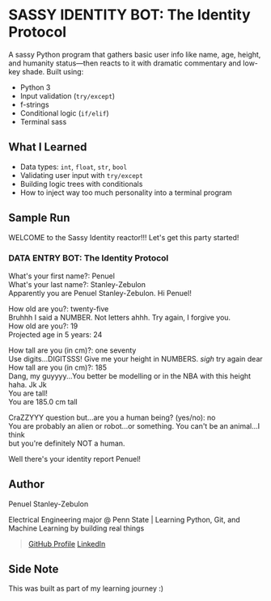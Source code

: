 # SASSY IDENTITY BOT: The Identity Protocol

A sassy Python program that gathers basic user info like name, age, height, and humanity status—then reacts to it with dramatic commentary and low-key shade. Built using:

- Python 3
- Input validation (`try/except`)
- f-strings
- Conditional logic (`if/elif`)
- Terminal sass

## What I Learned
- Data types: `int`, `float`, `str`, `bool`
- Validating user input with `try/except`
- Building logic trees with conditionals
- How to inject way too much personality into a terminal program

## Sample Run
WELCOME to the Sassy Identity reactor!!!
Let's get this party started!


 ###  DATA ENTRY BOT: The Identity Protocol


What's your first name?: Penuel  
What's your last name?: Stanley-Zebulon  
Apparently you are Penuel Stanley-Zebulon. Hi Penuel!

How old are you?: twenty-five  
Bruhhh I said a NUMBER. Not letters ahhh. Try again, I forgive you.  
How old are you?: 19  
Projected age in 5 years: 24

How tall are you (in cm)?: one seventy  
Use digits...DIGITSSS! Give me your height in NUMBERS. *sigh* try again dear  
How tall are you (in cm)?: 185  
Dang, my guyyyy...You better be modelling or in the NBA with this height haha. Jk Jk  
You are tall!  
You are 185.0 cm tall

CraZZYYY question but...are you a human being? (yes/no): no  
You are probably an alien or robot...or something. You can't be an animal...I think  
but you're definitely NOT a human.

Well there's your identity report Penuel!


## Author
Penuel Stanley-Zebulon

Electrical Engineering major @ Penn State | Learning Python, Git, and Machine Learning by building real things

> [GitHub Profile](https://github.com/iampenuel)
> [LinkedIn](www.linkedin.com/in/penuel-stanley-zebulon)

## Side Note
This was built as part of my learning journey :)

